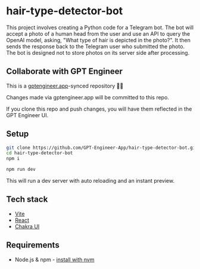 # hair-type-detector-bot

This project involves creating a Python code for a Telegram bot. The bot will accept a photo of a human head from the user and use an API to query the OpenAI model, asking, "What type of hair is depicted in the photo?". It then sends the response back to the Telegram user who submitted the photo. The bot is designed not to store photos on its server side after processing.

## Collaborate with GPT Engineer

This is a [gptengineer.app](https://gptengineer.app)-synced repository 🌟🤖

Changes made via gptengineer.app will be committed to this repo.

If you clone this repo and push changes, you will have them reflected in the GPT Engineer UI.

## Setup

```sh
git clone https://github.com/GPT-Engineer-App/hair-type-detector-bot.git
cd hair-type-detector-bot
npm i
```

```sh
npm run dev
```

This will run a dev server with auto reloading and an instant preview.

## Tech stack

- [Vite](https://vitejs.dev/)
- [React](https://react.dev/)
- [Chakra UI](https://chakra-ui.com/)

## Requirements

- Node.js & npm - [install with nvm](https://github.com/nvm-sh/nvm#installing-and-updating)
